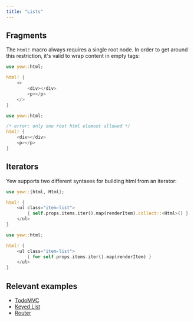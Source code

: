 ```yaml
---
title: "Lists"
---
```


## Fragments

The `html!` macro always requires a single root node. In order to get around this restriction, it's valid to wrap content in empty tags:

<!--DOCUSAURUS_CODE_TABS-->
<!--Valid-->
```rust
use yew::html;

html! {
    <>
        <div></div>
        <p></p>
    </>
}
```

<!--Invalid-->
```rust
use yew::html;

/* error: only one root html element allowed */
html! {
    <div></div>
    <p></p>
}
```
<!--END_DOCUSAURUS_CODE_TABS-->


## Iterators

Yew supports two different syntaxes for building html from an iterator:

<!--DOCUSAURUS_CODE_TABS-->
<!--Syntax Type 1-->
```rust
use yew::{html, Html};

html! {
    <ul class="item-list">
        { self.props.items.iter().map(renderItem).collect::<Html>() }
    </ul>
}
```

<!--Syntax Type 2-->
```rust
use yew::html;

html! {
    <ul class="item-list">
        { for self.props.items.iter().map(renderItem) }
    </ul>
}
```
<!--END_DOCUSAURUS_CODE_TABS-->

## Relevant examples
- [TodoMVC](https://github.com/yewstack/yew/tree/v0.18/examples/todomvc)
- [Keyed List](https://github.com/yewstack/yew/tree/v0.18/examples/keyed_list)
- [Router](https://github.com/yewstack/yew/tree/v0.18/examples/router)
